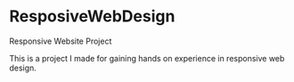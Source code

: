 # ResposiveWebDesign

Responsive Website Project

This is a project I made for gaining hands on experience in responsive web design.

